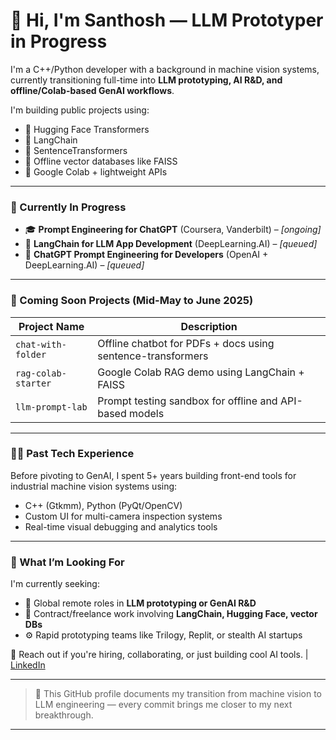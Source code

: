 # 👋 Hi, I'm Santhosh — LLM Prototyper in Progress

I'm a C++/Python developer with a background in machine vision systems, currently transitioning full-time into **LLM prototyping, AI R&D, and offline/Colab-based GenAI workflows**.

I'm building public projects using:
- 🤗 Hugging Face Transformers
- 🔗 LangChain
- 🧠 SentenceTransformers
- 📁 Offline vector databases like FAISS
- 🧪 Google Colab + lightweight APIs

---

### 🚧 Currently In Progress

- 🎓 **Prompt Engineering for ChatGPT** (Coursera, Vanderbilt) – _[ongoing]_
- 🧠 **LangChain for LLM App Development** (DeepLearning.AI) – _[queued]_
- 🔬 **ChatGPT Prompt Engineering for Developers** (OpenAI + DeepLearning.AI) – _[queued]_

---

### 🔨 Coming Soon Projects (Mid-May to June 2025)

| Project Name         | Description |
|----------------------|-------------|
| `chat-with-folder`   | Offline chatbot for PDFs + docs using sentence-transformers |
| `rag-colab-starter`  | Google Colab RAG demo using LangChain + FAISS |
| `llm-prompt-lab`     | Prompt testing sandbox for offline and API-based models |

---

### 👨‍💻 Past Tech Experience

Before pivoting to GenAI, I spent 5+ years building front-end tools for industrial machine vision systems using:
- C++ (Gtkmm), Python (PyQt/OpenCV)
- Custom UI for multi-camera inspection systems
- Real-time visual debugging and analytics tools

---

### 🧭 What I’m Looking For

I'm currently seeking:
- 💼 Global remote roles in **LLM prototyping or GenAI R&D**
- 🔁 Contract/freelance work involving **LangChain, Hugging Face, vector DBs**
- ⚙️ Rapid prototyping teams like Trilogy, Replit, or stealth AI startups

📩 Reach out if you're hiring, collaborating, or just building cool AI tools. <email> | [LinkedIn](https://www.linkedin.com/in/santhosh-electraanu/)

---
> 🧪 This GitHub profile documents my transition from machine vision to LLM engineering — every commit brings me closer to my next breakthrough.
---
